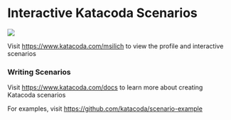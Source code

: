 # Interactive Katacoda Scenarios

[![](http://shields.katacoda.com/katacoda/msilich/count.svg)](https://www.katacoda.com/msilich "Get your profile on Katacoda.com")

Visit https://www.katacoda.com/msilich to view the profile and interactive scenarios

### Writing Scenarios
Visit https://www.katacoda.com/docs to learn more about creating Katacoda scenarios

For examples, visit https://github.com/katacoda/scenario-example
